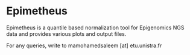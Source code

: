 # Epimetheus
Epimetheus is a quantile based normalization tool for Epigenomics NGS data and provides various plots and output files.

For any queries, write to mamohamedsaleem [at] etu.unistra.fr
